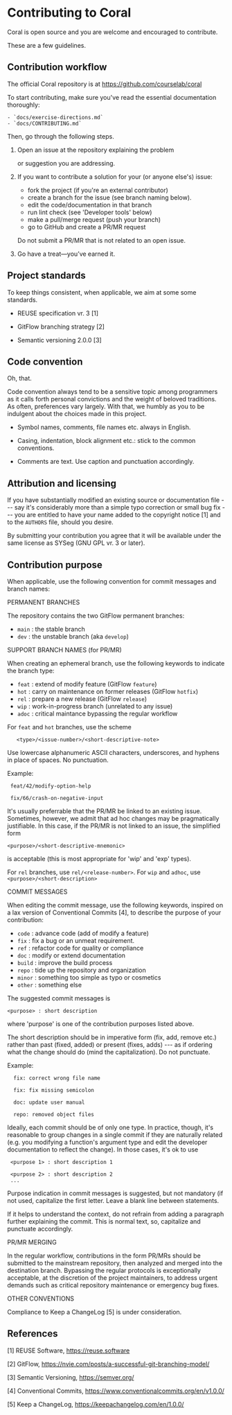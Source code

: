 <!--
SPDX-FileCopyrightText: 2024 The authors of Coral

SPDX-License-Identifier: CC0-1.0
-->

Contributing to Coral
==============================
 
 Coral is open source and you are welcome and encouraged to contribute.

 These are a few guidelines.

 Contribution workflow
 ------------------------------

 The official Coral repository is at https://github.com/courselab/coral
   
 To start contributing, make sure you've read the essential documentation
 thoroughly:

    - `docs/exercise-directions.md`      
    - `docs/CONTRIBUTING.md`             

 Then, go through the following steps.

 1. Open an issue at the repository explaining the problem
 
    or suggestion you are addressing.

 2. If you want to contribute a solution for your (or anyone else's) issue:

    * fork the project (if you're an external contributor)
    * create a branch for the issue (see branch naming below).
    * edit the code/documentation in that branch
    * run lint check (see 'Developer tools' below)
    * make a pull/merge request (push your branch)
    * go to GitHub and create a PR/MR request

    Do not submit a PR/MR that is not related to an open issue.

 3. Go have a treat—you’ve earned it.

 Project standards
 ------------------------------

 To keep things consistent, when applicable, we aim at some some standards.

 - REUSE specification vr. 3 [1]
 
 - GitFlow branching strategy [2]

 - Semantic versioning 2.0.0 [3]

 Code convention
 ------------------------------

 Oh, that.

 Code convention always tend to be a sensitive topic among programmers as it calls
 forth personal convictions and the weight of beloved traditions. As often,
 preferences vary largely. With that, we humbly as you to be indulgent about the
 choices made in this project.
 
 * Symbol names, comments, file names etc. always in English.

 * Casing, indentation, block alignment etc.: stick to the common conventions.

 * Comments are text. Use caption and punctuation accordingly.


 Attribution and licensing
 ------------------------------

 If you have substantially modified an existing source or documentation
 file --- say it's considerably more than a simple typo correction or
 small bug fix --- you are entitled to have your name added to the copyright
 notice [1] and to the `AUTHORS` file, should you desire.

 By submitting your contribution you agree that it will be available under the
 same license as SYSeg (GNU GPL vr. 3 or later).

 Contribution purpose
 ------------------------------

 When applicable, use the following convention for commit messages and branch
 names:

 PERMANENT BRANCHES

 The repository contains the two GitFlow permanent branches:
 
 - `main`   : the stable branch 
 - `dev`    : the unstable branch (aka `develop`)

 SUPPORT BRANCH NAMES (for PR/MR)

 When creating an ephemeral branch, use the following keywords to indicate the
 branch type:

 - `feat`  : extend of modify feature (GitFlow `feature`)
 - `hot`   : carry on maintenance on former releases  (GitFlow `hotfix`)
 - `rel`   : prepare a new release (GitFlow `release`)
 - `wip`   : work-in-progress branch (unrelated to any issue)
 - `adoc`  : critical maintance bypassing the regular workflow

 For `feat` and `hot` branches, use the scheme

 ```
    <type>/<issue-number>/<short-descriptive-note>
 ```
 Use lowercase alphanumeric ASCII characters, underscores, and hyphens in
 place of spaces. No punctuation.

  Example:

 ```
  feat/42/modify-option-help

  fix/66/crash-on-negative-input

 ```
 It's usually preferrable that the PR/MR be linked to an existing issue.
 Sometimes, however, we admit that ad hoc changes may be pragmatically
 justifiable. In this case, if the PR/MR is not linked to an issue,
 the simplified form
 
  `<purpose>/<short-descriptive-mnemonic>`

 is acceptable (this is most appropriate for 'wip' and 'exp' types).

 For `rel` branches, use `rel/<release-number>`.
 For `wip` and `adhoc`, use `<purpose>/<short-description>`

 COMMIT MESSAGES

 When editing the commit message, use the following keywords, inspired on a 
 lax version of  Conventional Commits [4], to describe the purpose of your
 contribution:
 
 - `code`     :   advance code (add of modify a feature)
 - `fix`      :   fix a bug or an unmeat requirement.
 - `ref`      :   refactor code for quality or compliance
 - `doc`      :   modify or extend documentation
 - `build`    :   improve the build process
 - `repo`     :   tide up the repository and organization
 - `minor`    :   something too simple as typo or cosmetics
 - `other`    :   something else

 The suggested commit messages is

 `<purpose> : short description`

 where 'purpose' is one of the contribution purposes listed above.

 The short description should be in imperative form (fix, add, remove etc.)
 rather than past (fixed, added) or present (fixes, adds) --- as if ordering
 what the change should do (mind the capitalization). Do not punctuate.
 
Example:

 ```
   fix: correct wrong file name

   fix: fix missing semicolon

   doc: update user manual

   repo: removed object files

```
 
 Ideally, each commit should be of only one type. In practice, though,
 it's reasonable to group changes in a single commit if they are naturally
 related (e.g. you modifying a function's argument type and edit the developer
 documentation to reflect the change). In those cases, it's ok to use

 ```
  <purpose 1> : short description 1
  
  <purpose 2> : short description 2
  ...
 ```

 Purpose indication in commit messages is suggested, but not mandatory (if not
 used, capitalize the first letter. Leave a blank line between statements.
 
 If it helps to understand the context, do not refrain from adding a paragraph
 further explaining the commit. This is normal text, so, capitalize and
 punctuate accordingly.
 

 PR/MR MERGING
 
 In the regular workflow, contributions in the form PR/MRs should be submitted
 to the mainstream repository, then analyzed and merged into the destination
 branch. Bypassing the regular protocols is exceptionally acceptable, at the
 discretion of the project maintainers, to address urgent demands such as
 critical repository maintenance or emergency bug fixes.


 OTHER CONVENTIONS

 Compliance to Keep a ChangeLog [5] is under consideration.


References
 ------------------------------

 [1] REUSE Software, https://reuse.software

 [2] GitFlow, https://nvie.com/posts/a-successful-git-branching-model/

 [3] Semantic Versioning, https://semver.org/

 [4] Conventional Commits, https://www.conventionalcommits.org/en/v1.0.0/

 [5] Keep a ChangeLog, https://keepachangelog.com/en/1.0.0/


